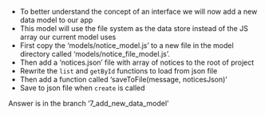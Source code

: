 - To better understand the concept of an interface we will now add a new data model to our app
 - This model will use the file system as the data store instead of the JS array our current model uses
 - First copy the ‘models/notice_model.js’ to a new file in the model directory called ‘models/notice_file_model.js’.
 - Then add a ‘notices.json’ file with array of notices to the root of project
 - Rewrite the `list` and `getById` functions to load from json file
 - Then add a function called ‘saveToFile(message, noticesJson)’
 - Save to json file when `create` is called

Answer is in the branch ‘7_add_new_data_model’


